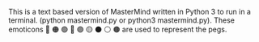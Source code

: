 This is a text based version of MasterMind written in Python 3 to run
in a terminal. (python mastermind.py or python3 mastermind.py). These
emoticons 🔴 🟠 🟢 🔵 🟣 🟡 ⚫ ⚪ 🟤 are used to represent the pegs.
